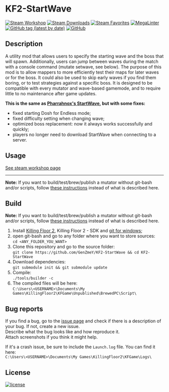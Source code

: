 # KF2-StartWave

[![Steam Workshop](https://img.shields.io/static/v1?message=workshop&logo=steam&labelColor=gray&color=blue&logoColor=white&label=steam%20)](https://steamcommunity.com/sharedfiles/filedetails/?id=2521731447)
[![Steam Downloads](https://img.shields.io/steam/downloads/2521731447)](https://steamcommunity.com/sharedfiles/filedetails/?id=2521731447)
[![Steam Favorites](https://img.shields.io/steam/favorites/2521731447)](https://steamcommunity.com/sharedfiles/filedetails/?id=2521731447)
[![MegaLinter](https://github.com/GenZmeY/KF2-StartWave/actions/workflows/mega-linter.yml/badge.svg?branch=master)](https://github.com/GenZmeY/KF2-StartWave/actions/workflows/mega-linter.yml)
[![GitHub tag (latest by date)](https://img.shields.io/github/v/tag/GenZmeY/KF2-StartWave)](https://github.com/GenZmeY/KF2-StartWave/tags)
[![GitHub](https://img.shields.io/github/license/GenZmeY/KF2-StartWave)](LICENSE)

## Description
A utility mod that allows users to specify the starting wave and the boss that will spawn. Additionally, users can jump between waves during the match with a console command (mutate setwave, see below).
The purpose of this mod is to allow mappers to more efficiently test their maps for later waves or for the boss. It could also be used to skip early waves if you find them boring, or to test strategies against a specific boss.
It is designed to be compatible with every mutator and wave-based gamemode, and to require little to no maintenance after game updates.

**This is the same as [Pharrahnox's StartWave](https://steamcommunity.com/sharedfiles/filedetails/?id=1417081496), but with some fixes:**
- fixed starting Dosh for Endless mode;
- fixed difficulty setting when changing wave;
- optimized boss replacement: now it always works successfully and quickly;
- players no longer need to download StartWave when connecting to a server.

## Usage
[See steam workshop page](https://steamcommunity.com/sharedfiles/filedetails/?id=2521731447)

***

**Note:** If you want to build/test/brew/publish a mutator without git-bash and/or scripts, follow [these instructions](https://tripwireinteractive.atlassian.net/wiki/spaces/KF2SW/pages/26247172/KF2+Code+Modding+How-to) instead of what is described here.  

## Build
**Note:** If you want to build/test/brew/publish a mutator without git-bash and/or scripts, follow [these instructions](https://tripwireinteractive.atlassian.net/wiki/spaces/KF2SW/pages/26247172/KF2+Code+Modding+How-to) instead of what is described here.  
1. Install [Killing Floor 2](https://store.steampowered.com/app/232090/Killing_Floor_2/), Killing Floor 2 - SDK and [git for windows](https://git-scm.com/download/win);  
2. open git-bash and go to any folder where you want to store sources:  
`cd <ANY_FOLDER_YOU_WANT>`  
3. Clone this repository and go to the source folder:  
`git clone https://github.com/GenZmeY/KF2-StartWave && cd KF2-StartWave`  
4. Download dependencies:  
`git submodule init && git submodule update`  
5. Compile:  
`./tools/builder -c`  
5. The compiled files will be here:  
`C:\Users\<USERNAME>\Documents\My Games\KillingFloor2\KFGame\Unpublished\BrewedPC\Script\`  

## Bug reports
If you find a bug, go to the [issue page](https://github.com/GenZmeY/KF2-StartWave/issues) and check if there is a description of your bug. If not, create a new issue.  
Describe what the bug looks like and how reproduce it.  
Attach screenshots if you think it might help.  

If it's a crash issue, be sure to include the `Launch.log` file. You can find it here:  
`C:\Users\<USERNAME>\Documents\My Games\KillingFloor2\KFGame\Logs\`  

## License
[![license](https://www.gnu.org/graphics/gplv3-with-text-136x68.png)](LICENSE)  
